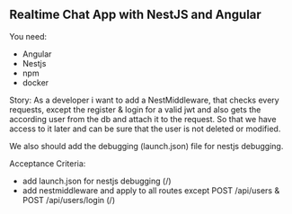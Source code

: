 ## Realtime Chat App with NestJS and Angular

You need:

- Angular
- Nestjs
- npm
- docker

Story:
As a developer i want to add a NestMiddleware, that checks every requests, except the register & login for a valid jwt
and also gets the according user from the db and attach it to the request. So that we have access to it later and can be sure that
the user is not deleted or modified.

We also should add the debugging (launch.json) file for nestjs debugging.

Acceptance Criteria:

- add launch.json for nestjs debugging (/)
- add nestmiddleware and apply to all routes except POST /api/users & POST /api/users/login (/)
